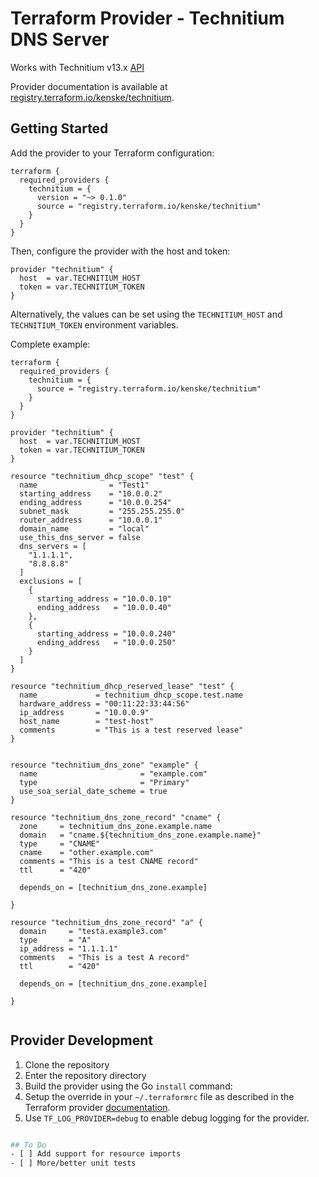 # Terraform Provider - Technitium DNS Server

Works with Technitium v13.x [API](https://github.com/TechnitiumSoftware/DnsServer/blob/master/APIDOCS.md) 

Provider documentation is available at [registry.terraform.io/kenske/technitium](https://registry.terraform.io/providers/kenske/technitium/latest/docs).

## Getting Started

Add the provider to your Terraform configuration:

```hcl
terraform {
  required_providers {
    technitium = {
      version = "~> 0.1.0"
      source = "registry.terraform.io/kenske/technitium"
    }
  }
}

```

Then, configure the provider with the host and token:

```hcl
provider "technitium" {
  host  = var.TECHNITIUM_HOST
  token = var.TECHNITIUM_TOKEN
}
```

Alternatively, the values can be set using the `TECHNITIUM_HOST` and 
`TECHNITIUM_TOKEN` environment variables.

Complete example:

```hcl  
terraform {
  required_providers {
    technitium = {
      source = "registry.terraform.io/kenske/technitium"
    }
  }
}

provider "technitium" {
  host  = var.TECHNITIUM_HOST
  token = var.TECHNITIUM_TOKEN
}

resource "technitium_dhcp_scope" "test" {
  name                = "Test1"
  starting_address    = "10.0.0.2"
  ending_address      = "10.0.0.254"
  subnet_mask         = "255.255.255.0"
  router_address      = "10.0.0.1"
  domain_name         = "local"
  use_this_dns_server = false
  dns_servers = [
    "1.1.1.1",
    "8.8.8.8"
  ]
  exclusions = [
    {
      starting_address = "10.0.0.10"
      ending_address   = "10.0.0.40"
    },
    {
      starting_address = "10.0.0.240"
      ending_address   = "10.0.0.250"
    }
  ]
}

resource "technitium_dhcp_reserved_lease" "test" {
  name             = technitium_dhcp_scope.test.name
  hardware_address = "00:11:22:33:44:56"
  ip_address       = "10.0.0.9"
  host_name        = "test-host"
  comments         = "This is a test reserved lease"
}


resource "technitium_dns_zone" "example" {
  name                       = "example.com"
  type                       = "Primary"
  use_soa_serial_date_scheme = true
}

resource "technitium_dns_zone_record" "cname" {
  zone     = technitium_dns_zone.example.name
  domain   = "cname.${technitium_dns_zone.example.name}"
  type     = "CNAME"
  cname    = "other.example.com"
  comments = "This is a test CNAME record"
  ttl      = "420"

  depends_on = [technitium_dns_zone.example]

}

resource "technitium_dns_zone_record" "a" {
  domain     = "testa.example3.com"
  type       = "A"
  ip_address = "1.1.1.1"
  comments   = "This is a test A record"
  ttl        = "420"

  depends_on = [technitium_dns_zone.example]

}


```

## Provider Development

1. Clone the repository
1. Enter the repository directory
1. Build the provider using the Go `install` command:
1. Setup the override in your `~/.terraformrc` file as described in the Terraform provider [documentation](https://developer.hashicorp.com/terraform/tutorials/providers-plugin-framework/providers-plugin-framework-provider#prepare-terraform-for-local-provider-install).
1. Use `TF_LOG_PROVIDER=debug` to enable debug logging for the provider.

```bash

## To Do
- [ ] Add support for resource imports
- [ ] More/better unit tests

